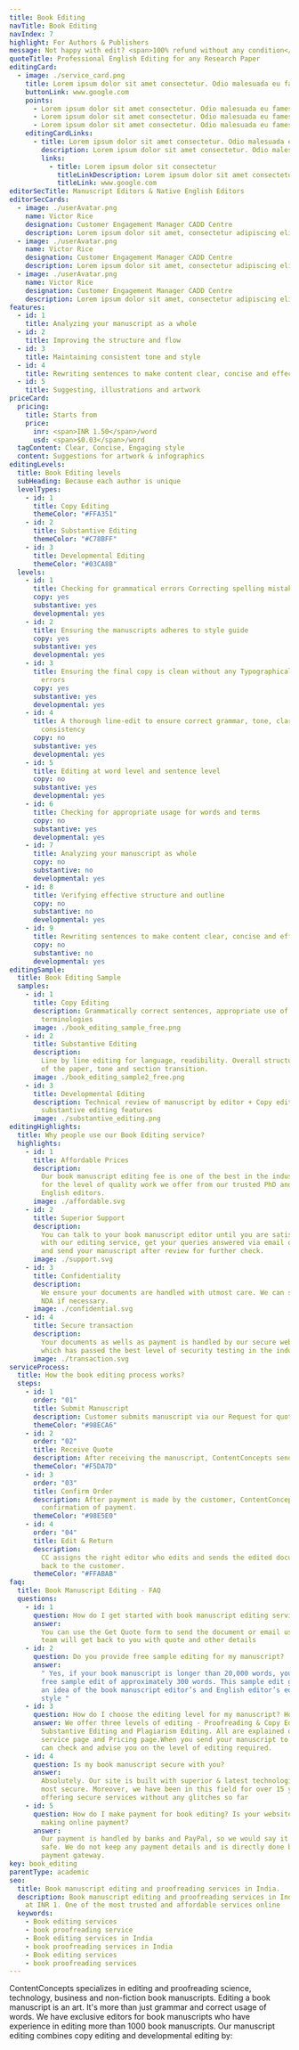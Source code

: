 ```yaml
---
title: Book Editing
navTitle: Book Editing
navIndex: 7
highlight: For Authors & Publishers
message: Not happy with edit? <span>100% refund without any condition</span>
quoteTitle: Professional English Editing for any Research Paper
editingCard:
  - image: ./service_card.png
    title: Lorem ipsum dolor sit amet consectetur. Odio malesuada eu fames dictum.
    buttonLink: www.google.com
    points:
      - Lorem ipsum dolor sit amet consectetur. Odio malesuada eu fames dictum. Lorem ipsum dolor sit amet consectetur. Odio malesuada eu fames dictum.
      - Lorem ipsum dolor sit amet consectetur. Odio malesuada eu fames dictum. Lorem ipsum dolor sit amet consectetur. Odio malesuada eu fames dictum.
      - Lorem ipsum dolor sit amet consectetur. Odio malesuada eu fames dictum. Lorem ipsum dolor sit amet consectetur. Odio malesuada eu fames dictum.
    editingCardLinks:
      - title: Lorem ipsum dolor sit amet consectetur. Odio malesuada eu fames dictum.
        description: Lorem ipsum dolor sit amet consectetur. Odio malesuada eu fames dictum.
        links:
          - title: Lorem ipsum dolor sit consectetur
            titleLinkDescription: Lorem ipsum dolor sit amet consectetur. Sit a mattis
            titleLink: www.google.com
editorSecTitle: Manuscript Editors & Native English Editors
editorSecCards:
  - image: ./userAvatar.png
    name: Victor Rice
    designation: Customer Engagement Manager CADD Centre
    description: Lorem ipsum dolor sit amet, consectetur adipiscing elit. Nunc pretium scelerisque neque amet consectetur adipiscing elit. Nunc pretium scelerisque neque amet
  - image: ./userAvatar.png
    name: Victor Rice
    designation: Customer Engagement Manager CADD Centre
    description: Lorem ipsum dolor sit amet, consectetur adipiscing elit. Nunc pretium scelerisque neque amet consectetur adipiscing elit. Nunc pretium scelerisque neque amet
  - image: ./userAvatar.png
    name: Victor Rice
    designation: Customer Engagement Manager CADD Centre
    description: Lorem ipsum dolor sit amet, consectetur adipiscing elit. Nunc pretium scelerisque neque amet consectetur adipiscing elit. Nunc pretium scelerisque neque amet
features:
  - id: 1
    title: Analyzing your manuscript as a whole
  - id: 2
    title: Improving the structure and flow
  - id: 3
    title: Maintaining consistent tone and style
  - id: 4
    title: Rewriting sentences to make content clear, concise and effective
  - id: 5
    title: Suggesting, illustrations and artwork
priceCard:
  pricing:
    title: Starts from
    price:
      inr: <span>INR 1.50</span>/word
      usd: <span>$0.03</span>/word
  tagContent: Clear, Concise, Engaging style
  content: Suggestions for artwork & infographics
editingLevels:
  title: Book Editing levels
  subHeading: Because each author is unique
  levelTypes:
    - id: 1
      title: Copy Editing
      themeColor: "#FFA351"
    - id: 2
      title: Substantive Editing
      themeColor: "#C78BFF"
    - id: 3
      title: Developmental Editing
      themeColor: "#03CA8B"
  levels:
    - id: 1
      title: Checking for grammatical errors Correcting spelling mistakes
      copy: yes
      substantive: yes
      developmental: yes
    - id: 2
      title: Ensuring the manuscripts adheres to style guide
      copy: yes
      substantive: yes
      developmental: yes
    - id: 3
      title: Ensuring the final copy is clean without any Typographical or other
        errors
      copy: yes
      substantive: yes
      developmental: yes
    - id: 4
      title: A thorough line-edit to ensure correct grammar, tone, clarity and
        consistency
      copy: no
      substantive: yes
      developmental: yes
    - id: 5
      title: Editing at word level and sentence level
      copy: no
      substantive: yes
      developmental: yes
    - id: 6
      title: Checking for appropriate usage for words and terms
      copy: no
      substantive: yes
      developmental: yes
    - id: 7
      title: Analyzing your manuscript as whole
      copy: no
      substantive: no
      developmental: yes
    - id: 8
      title: Verifying effective structure and outline
      copy: no
      substantive: no
      developmental: yes
    - id: 9
      title: Rewriting sentences to make content clear, concise and effective
      copy: no
      substantive: no
      developmental: yes
editingSample:
  title: Book Editing Sample
  samples:
    - id: 1
      title: Copy Editing
      description: Grammatically correct sentences, appropriate use of words and
        terminologies
      image: ./book_editing_sample_free.png
    - id: 2
      title: Substantive Editing
      description:
        Line by line editing for language, readibility. Overall structure
        of the paper, tone and section transition.
      image: ./book_editing_sample2_free.png
    - id: 3
      title: Developmental Editing
      description: Technical review of manuscript by editor + Copy editing,
        substantive editing features
      image: ./substantive_editing.png
editingHighlights:
  title: Why people use our Book Editing service?
  highlights:
    - id: 1
      title: Affordable Prices
      description:
        Our book manuscript editing fee is one of the best in the industry
        for the level of quality work we offer from our trusted PhD and native
        English editors.
      image: ./affordable.svg
    - id: 2
      title: Superior Support
      description:
        You can talk to your book manuscript editor until you are satisfied
        with our editing service, get your queries answered via email or chat
        and send your manuscript after review for further check.
      image: ./support.svg
    - id: 3
      title: Confidentiality
      description:
        We ensure your documents are handled with utmost care. We can sign
        NDA if necessary.
      image: ./confidential.svg
    - id: 4
      title: Secure transaction
      description:
        Your documents as wells as payment is handled by our secure website
        which has passed the best level of security testing in the industry.
      image: ./transaction.svg
serviceProcess:
  title: How the book editing process works?
  steps:
    - id: 1
      order: "01"
      title: Submit Manuscript
      description: Customer submits manuscript via our Request for quote page.
      themeColor: "#98ECA6"
    - id: 2
      order: "02"
      title: Receive Quote
      description: After receiving the manuscript, ContentConcepts sends price quote.
      themeColor: "#F5DA7D"
    - id: 3
      order: "03"
      title: Confirm Order
      description: After payment is made by the customer, ContentConcepts sends
        confirmation of payment.
      themeColor: "#98E5E0"
    - id: 4
      order: "04"
      title: Edit & Return
      description:
        CC assigns the right editor who edits and sends the edited document
        back to the customer.
      themeColor: "#FFABAB"
faq:
  title: Book Manuscript Editing - FAQ
  questions:
    - id: 1
      question: How do I get started with book manuscript editing service?
      answer:
        You can use the Get Quote form to send the document or email us. Our
        team will get back to you with quote and other details
    - id: 2
      question: Do you provide free sample editing for my manuscript?
      answer:
        " Yes, if your book manuscript is longer than 20,000 words, you will get
        free sample edit of approximately 300 words. This sample edit gives you
        an idea of the book manuscript editor’s and English editor’s editing
        style "
    - id: 3
      question: How do I choose the editing level for my manuscript? How do you decide?
      answer: We offer three levels of editing - Proofreading & Copy Editing,
        Substantive Editing and Plagiarism Editing. All are explained on each
        service page and Pricing page.When you send your manuscript to us, we
        can check and advise you on the level of editing required.
    - id: 4
      question: Is my book manuscript secure with you?
      answer:
        Absolutely. Our site is built with superior & latest technologies and is
        most secure. Moreover, we have been in this field for over 15 years
        offering secure services without any glitches so far
    - id: 5
      question: How do I make payment for book editing? Is your website safe for
        making online payment?
      answer:
        Our payment is handled by banks and PayPal, so we would say it's 100%
        safe. We do not keep any payment details and is directly done by bank's
        payment gateway.
key: book_editing
parentType: academic
seo:
  title: Book manuscript editing and proofreading services in India.
  description: Book manuscript editing and proofreading services in India starts
    at INR 1. One of the most trusted and affordable services online
  keywords:
    - Book editing services
    - book proofreading service
    - Book editing services in India
    - book proofreading services in India
    - Book editing services
    - book proofreading services
---
```


ContentConcepts specializes in editing and proofreading science, technology, business and non-fiction book manuscripts. Editing a book manuscript is an art. It's more than just grammar and correct usage of words. We have exclusive editors for book manuscripts who have experience in editing more than 1000 book manuscripts. Our manuscript editing combines copy editing and developmental editing by:
